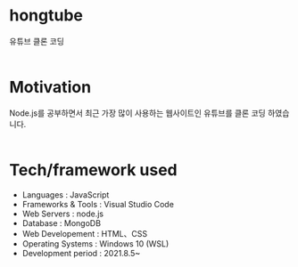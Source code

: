 # hongtube
유튜브 클론 코딩
<br>
<br>
# Motivation
Node.js를 공부하면서 최근 가장 많이 사용하는 웹사이트인 유튜브를 클론 코딩 하였습니다.
<br>
<br>
# Tech/framework used
- Languages          : JavaScript
- Frameworks & Tools : Visual Studio Code
- Web Servers        : node.js
- Database           : MongoDB
- Web Developement   : HTML、CSS
- Operating Systems  : Windows 10 (WSL)
- Development period : 2021.8.5~
<br>
<br>
